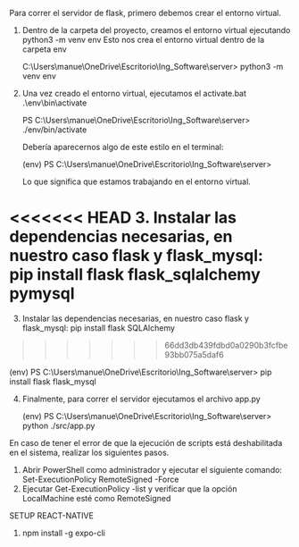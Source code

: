 Para correr el servidor de flask, primero debemos crear el entorno virtual.

1. Dentro de la carpeta del proyecto, creamos el entorno virtual ejecutando python3 -m venv env
   Esto nos crea el entorno virtual dentro de la carpeta env
   
   C:\Users\manue\OneDrive\Escritorio\Ing_Software\server> python3 -m venv env  
   
2. Una vez creado el entorno virtual, ejecutamos el activate.bat .\env\bin\activate


   PS C:\Users\manue\OneDrive\Escritorio\Ing_Software\server> ./env/bin/activate
   
   Debería aparecernos algo de este estilo en el terminal: 
   
   (env) PS C:\Users\manue\OneDrive\Escritorio\Ing_Software\server> 
   
   Lo que significa que estamos trabajando en el entorno virtual.
   
    
<<<<<<< HEAD
3. Instalar las dependencias necesarias, en nuestro caso flask y flask_mysql: pip install flask flask_sqlalchemy pymysql
=======
3. Instalar las dependencias necesarias, en nuestro caso flask y flask_mysql: pip install flask SQLAlchemy
>>>>>>> 66dd3db439fdbd0a0290b3fcfbe93bb075a5daf6

   (env) PS C:\Users\manue\OneDrive\Escritorio\Ing_Software\server> pip install flask flask_mysql



4. Finalmente, para correr el servidor ejecutamos el archivo app.py

   (env) PS C:\Users\manue\OneDrive\Escritorio\Ing_Software\server> python ./src/app.py



En caso de tener el error de que la ejecución de scripts está deshabilitada en el sistema, realizar los siguientes pasos.
1. Abrir PowerShell como administrador y ejecutar el siguiente comando: Set-ExecutionPolicy RemoteSigned -Force
2. Ejecutar Get-ExecutionPolicy -list y verificar que la opción LocalMachine esté como RemoteSigned



SETUP REACT-NATIVE

1. npm install -g expo-cli
